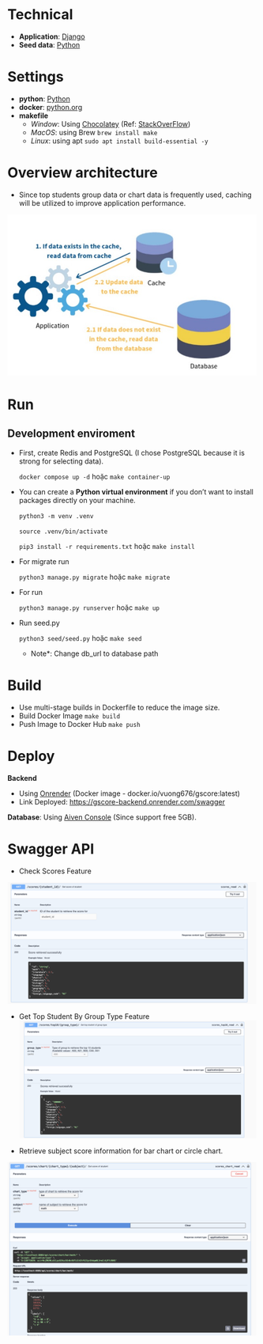 # Technical

- **Application**: [Django](https://www.djangoproject.com/)
- **Seed data**: [Python](https://www.python.org/)

# Settings

- **python**: [Python](https://www.python.org/)
- **docker**: [python.org](https://www.docker.com/products/docker-desktop/)
- **makefile**
  - _Window_: Using [Chocolatey](https://chocolatey.org/install) (Ref: [StackOverFlow](https://stackoverflow.com/questions/32127524/how-to-install-and-use-make-in-windows))
  - _MacOS_: using Brew `brew install make`
  - _Linux_: using apt `sudo apt install build-essential -y`

# Overview architecture

- Since top students group data or chart data is frequently used, caching will be utilized to improve application performance.

![Your Code Work](./screenshots/overview_architecture.jpg)

# Run

## Development enviroment

- First, create Redis and PostgreSQL (I chose PostgreSQL because it is strong for selecting data).
  
  `docker compose up -d` hoặc `make container-up`
- You can create a **Python virtual environment** if you don’t want to
  install packages directly on your machine.

  `python3 -m venv .venv`

  `source .venv/bin/activate`

  `pip3 install -r requirements.txt` hoặc `make install`

- For migrate run

  `python3 manage.py migrate` hoặc `make migrate`

- For run

  `python3 manage.py runserver` hoặc `make up`

- Run seed.py

  `python3 seed/seed.py` hoặc `make seed`

  - Note\*: Change db_url to database path

# Build

- Use multi-stage builds in Dockerfile to reduce the image size.
- Build Docker Image
  `make build`
- Push Image to Docker Hub
  `make push`

# Deploy

**Backend**

- Using [Onrender](https://render.com/) (Docker image - docker.io/vuong676/gscore:latest)
- Link Deployed: https://gscore-backend.onrender.com/swagger

**Database**: Using [Aiven Console](https://console.aiven.io/) (Since support free 5GB).

# Swagger API

- Check Scores Feature

![Your Code Work](./screenshots/getScoreByStudentID.jpg)

- Get Top Student By Group Type Feature
  ![Your Code Work](./screenshots/getTop10Api.jpg)

- Retrieve subject score information for bar chart or circle chart.

![Your Code Work](./screenshots/getChartApi.jpg)
